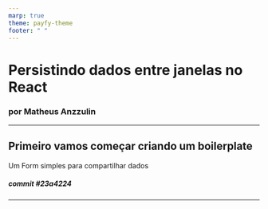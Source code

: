 ```yaml
---
marp: true
theme: payfy-theme
footer: " "
---
```

<!-- _class: lead -->
# Persistindo dados entre janelas no React
### por Matheus Anzzulin
---

## Primeiro vamos começar criando um boilerplate
Um Form simples para compartilhar dados

##### commit #23a4224

---
